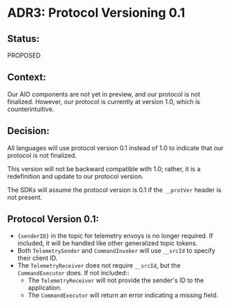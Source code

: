 # ADR3: Protocol Versioning 0.1

## Status: 

PROPOSED

## Context: 

Our AIO components are not yet in preview, and our protocol is not finalized. However, our protocol is currently at version 1.0, which is counterintuitive.

## Decision: 

All languages will use protocol version 0.1 instead of 1.0 to indicate that our protocol is not finalized. 

This version will not be backward compatible with 1.0; rather, it is a redefinition and update to our protocol version. 

The SDKs will assume the protocol version is 0.1 if the `__protVer` header is not present.

## Protocol Version 0.1:
  - `{senderID}` in the topic for telemetry envoys is no longer required. If included, it will be handled like other generalized topic tokens.
  - Both `TelemetrySender` and `CommandInvoker` will use `__srcId` to specify their client ID.
  - The `TelemetryReceiver` does not require `__srcId`, but the `CommandExecutor` does. If not included::
    - The `TelemetryReceiver` will not provide the sender's ID to the application.
    - The `CommandExecutor` will return an error indicating a missing field. 

